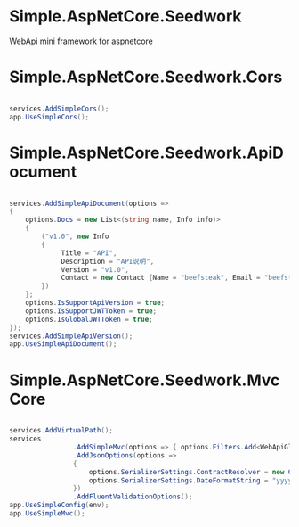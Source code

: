 # Simple.AspNetCore.Seedwork
WebApi mini framework for aspnetcore

# Simple.AspNetCore.Seedwork.Cors
```c#

services.AddSimpleCors();
app.UseSimpleCors();
```

# Simple.AspNetCore.Seedwork.ApiDocument
```c#

services.AddSimpleApiDocument(options =>
{
    options.Docs = new List<(string name, Info info)>
    {
        ("v1.0", new Info
        {
             Title = "API",
             Description = "API说明",
             Version = "v1.0",
             Contact = new Contact {Name = "beefsteak", Email = "beefsteak@live.com"}
        })
    };
    options.IsSupportApiVersion = true;
    options.IsSupportJWTToken = true;
    options.IsGlobalJWTToken = true;
});
services.AddSimpleApiVersion();
app.UseSimpleApiDocument();
```

# Simple.AspNetCore.Seedwork.MvcCore
```c#

services.AddVirtualPath();
services
                .AddSimpleMvc(options => { options.Filters.Add<WebApiGlobalExceptionFilter>(); })
                .AddJsonOptions(options =>
                {
                    options.SerializerSettings.ContractResolver = new CamelCasePropertyNamesContractResolver();
                    options.SerializerSettings.DateFormatString = "yyyy-MM-dd HH:mm:ss";
                })
                .AddFluentValidationOptions();
app.UseSimpleConfig(env);
app.UseSimpleMvc();
```
  
